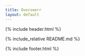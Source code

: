 ```yaml
---
title: Overseerr
layout: default
---
```


{% include header.html %}

{% include_relative README.md %}

{% include footer.html %}
